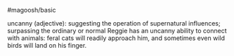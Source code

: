 #magoosh/basic

uncanny (adjective): suggesting the operation of supernatural influences; surpassing the ordinary or 
normal 
Reggie has an uncanny ability to connect with animals: feral cats will readily approach him, and 
sometimes even wild birds will land on his finger. 
